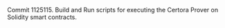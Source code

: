 Commit 1125115.                    Build and Run scripts for executing the Certora Prover on Solidity smart contracts.